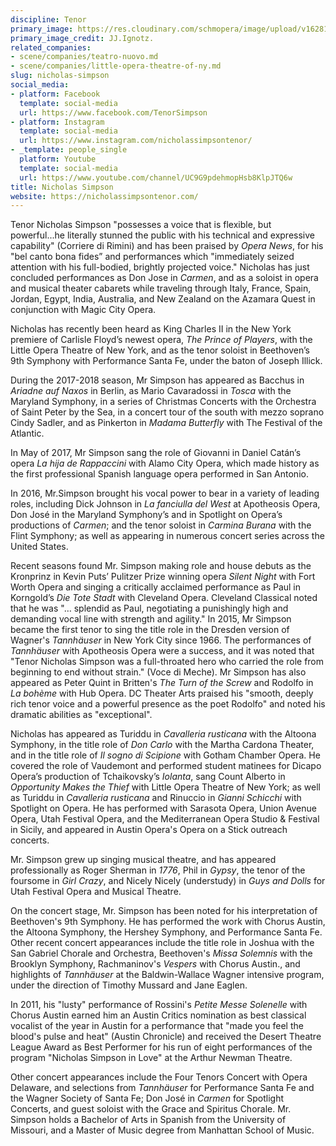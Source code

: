 ```yaml
---
discipline: Tenor
primary_image: https://res.cloudinary.com/schmopera/image/upload/v1628191251/media/2021/08/NicholasSimpson_JJIgnotz_cslhqw.jpg
primary_image_credit: JJ.Ignotz.
related_companies:
- scene/companies/teatro-nuovo.md
- scene/companies/little-opera-theatre-of-ny.md
slug: nicholas-simpson
social_media:
- platform: Facebook
  template: social-media
  url: https://www.facebook.com/TenorSimpson
- platform: Instagram
  template: social-media
  url: https://www.instagram.com/nicholassimpsontenor/
- _template: people_single
  platform: Youtube
  template: social-media
  url: https://www.youtube.com/channel/UC9G9pdehmopHsb8KlpJTQ6w
title: Nicholas Simpson
website: https://nicholassimpsontenor.com/
---
```

Tenor Nicholas Simpson "possesses a voice that is flexible, but powerful...he literally stunned the public with his technical and expressive capability" (Corriere di Rimini) and has been praised by _Opera News_, for his "bel canto bona fides” and performances which "immediately seized attention with his full-bodied, brightly projected voice." Nicholas has just concluded performances as Don Jose in _Carmen_, and as a soloist in opera and musical theater cabarets while traveling through Italy, France, Spain, Jordan, Egypt, India, Australia, and New Zealand on the Azamara Quest in conjunction with Magic City Opera.

Nicholas has recently been heard as King Charles II in the New York premiere of Carlisle Floyd’s newest opera, _The Prince of Players_, with the Little Opera Theatre of New York, and as the tenor soloist in Beethoven’s 9th Symphony with Performance Santa Fe, under the baton of Joseph Illick. 

During the 2017-2018 season, Mr Simpson has appeared as Bacchus in _Ariadne auf Naxos_ in Berlin, as Mario Cavaradossi in _Tosca_ with the Maryland Symphony, in a series of Christmas Concerts with the Orchestra of Saint Peter by the Sea, in a concert tour of the south with mezzo soprano Cindy Sadler, and as Pinkerton in _Madama Butterfly_ with The Festival of the Atlantic.

In May of 2017, Mr Simpson sang the role of Giovanni in Daniel Catán’s opera _La hija de Rappaccini_ with Alamo City Opera, which made history as the first professional Spanish language opera performed in San Antonio.

In 2016, Mr.Simpson brought his vocal power to bear in a variety of leading roles, including Dick Johnson in _La fanciulla del West_ at Apotheosis Opera, Don José in the Maryland Symphony’s and in Spotlight on Opera’s productions of _Carmen_; and the tenor soloist in _Carmina Burana_ with the Flint Symphony; as well as appearing in numerous concert series across the United States.

Recent seasons found Mr. Simpson making role and house debuts as the Kronprinz in Kevin Puts’ Pulitzer Prize winning opera _Silent Night_ with Fort Worth Opera and singing a critically acclaimed performance as Paul in Korngold’s _Die Tote Stadt_ with Cleveland Opera. Cleveland Classical noted that he was "… splendid as Paul, negotiating a punishingly high and demanding vocal line with strength and agility." In 2015, Mr Simpson became the first tenor to sing the title role in the Dresden version of Wagner's _Tannhäuser_ in New York City since 1966. The performances of _Tannhäuser_ with Apotheosis Opera were a success, and it was noted that "Tenor Nicholas Simpson was a full-throated hero who carried the role from beginning to end without strain." (Voce di Meche). Mr Simpson has also appeared as Peter Quint in Britten's _The Turn of the Screw_ and Rodolfo in _La bohème_ with Hub Opera. DC Theater Arts praised his "smooth, deeply rich tenor voice and a powerful presence as the poet Rodolfo" and noted his dramatic abilities as "exceptional".

Nicholas has appeared as Turiddu in _Cavalleria rusticana_ with the Altoona Symphony, in the title role of _Don Carlo_ with the Martha Cardona Theater, and in the title role of _Il sogno di Scipione_ with Gotham Chamber Opera. He covered the role of Vaudemont and performed student matinees for Dicapo Opera’s production of Tchaikovsky’s _Iolanta_, sang Count Alberto in _Opportunity Makes the Thief_ with Little Opera Theatre of New York; as well as Turiddu in _Cavalleria rusticana_ and Rinuccio in _Gianni Schicchi_ with Spotlight on Opera. He has performed with Sarasota Opera, Union Avenue Opera, Utah Festival Opera, and the Mediterranean Opera Studio & Festival in Sicily, and appeared in Austin Opera's Opera on a Stick outreach concerts. 

Mr. Simpson grew up singing musical theatre, and has appeared professionally as Roger Sherman in _1776_, Phil in _Gypsy_, the tenor of the foursome in _Girl Crazy_, and Nicely Nicely (understudy) in _Guys and Dolls_ for Utah Festival Opera and Musical Theatre.

On the concert stage, Mr. Simpson has been noted for his interpretation of Beethoven's 9th Symphony. He has performed the work with Chorus Austin, the Altoona Symphony, the Hershey Symphony, and Performance Santa Fe. Other recent concert appearances include the title role in Joshua with the San Gabriel Chorale and Orchestra, Beethoven's _Missa Solemnis_ with the Brooklyn Symphony, Rachmaninov's _Vespers_ with Chorus Austin., and highlights of _Tannhäuser_ at the Baldwin-Wallace Wagner intensive program, under the direction of Timothy Mussard and Jane Eaglen.

In 2011, his "lusty" performance of Rossini's _Petite Messe Solenelle_ with Chorus Austin earned him an Austin Critics nomination as best classical vocalist of the year in Austin for a performance that "made you feel the blood's pulse and heat" (Austin Chronicle) and received the Desert Theatre League Award as Best Performer for his run of eight performances of the program "Nicholas Simpson in Love" at the Arthur Newman Theatre.

Other concert appearances include the Four Tenors Concert with Opera Delaware, and selections from _Tannhäuser_ for Performance Santa Fe and the Wagner Society of Santa Fe; Don José in _Carmen_ for Spotlight Concerts, and guest soloist with the Grace and Spiritus Chorale. Mr. Simpson holds a Bachelor of Arts in Spanish from the University of Missouri, and a Master of Music degree from Manhattan School of Music.